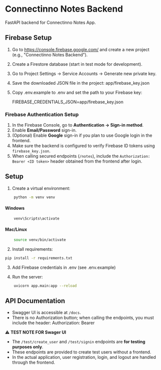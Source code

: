 # Connectinno Notes Backend

FastAPI backend for Connectinno Notes App.

## Firebase Setup

1. Go to https://console.firebase.google.com/ and create a new project (e.g., "Connectinno Notes Backend").
2. Create a Firestore database (start in test mode for development).
3. Go to Project Settings → Service Accounts → Generate new private key.
4. Save the downloaded JSON file in the project: app/firebase_key.json
5. Copy .env.example to .env and set the path to your Firebase key:

   FIREBASE_CREDENTIALS_JSON=app/firebase_key.json

### Firebase Authentication Setup

1. In the Firebase Console, go to **Authentication → Sign-in method**.
2. Enable **Email/Password** sign-in.
3. (Optional) Enable **Google** sign-in if you plan to use Google login in the frontend.
4. Make sure the backend is configured to verify Firebase ID tokens using `firebase_key.json`.
5. When calling secured endpoints (`/notes`), include the `Authorization: Bearer <ID token>` header obtained from the frontend after login.

## Setup

1. Create a virtual environment:
```bash
    python -m venv venv
```
   #### Windows
```bash
    venv\Scripts\activate
```
   #### Mac/Linux
```bash
    source venv/bin/activate
```

    

2. Install requirements:
```bash
pip install -r requirements.txt
```

3. Add Firebase credentials in .env (see .env.example)

4. Run the server:
```bash
    uvicorn app.main:app --reload
```

## API Documentation

- Swagger UI is accessible at `/docs`.
- There is no Authorization button; when calling the endpoints, you must include the header: Authorization: Bearer <ID token>


⚠️ **TEST NOTE FOR Swager UI**

- The `/test/create_user` and `/test/signin` endpoints are **for testing purposes only**.
- These endpoints are provided to create test users without a frontend.
- In the actual application, user registration, login, and logout are handled through the frontend.

